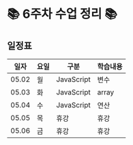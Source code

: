 
# 📚 6주차 수업 정리 📚

## 일정표
|일자|요일|구분|학습내용
|---|---|---|---|
|05.02|월|JavaScript|변수
|05.03|화|JavaScript|array
|05.04|수|JavaScript|연산
|05.05|목|휴강|휴강
|05.06|금|휴강|휴강
